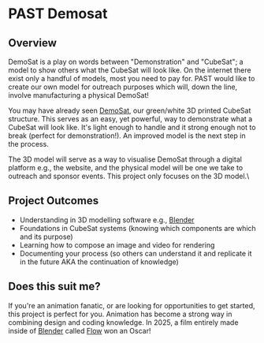 # PAST Demosat
## Overview
DemoSat is a play on words between "Demonstration" and "CubeSat"; a model to show others what the CubeSat will look like.
On the internet there exist only a handful of models, most you need to pay for. PAST would like to create our own model for outreach purposes which will, down the line, involve manufacturing a physical DemoSat!

You may have already seen [DemoSat](https://www.instagram.com/p/C_4yjh6PrAg/?img_index=2), our green/white 3D printed CubeSat structure. This serves as an easy, yet powerful, way to demonstrate what a CubeSat will look like. It's light enough to handle and it strong enough not to break (perfect for demonstration!). An improved model is the next step in the process.

The 3D model will serve as a way to visualise DemoSat through a digital platform e.g., the website, and the physical model will be one we take to outreach and sponsor events. This project only focuses on the 3D model.\

## Project Outcomes
- Understanding in 3D modelling software e.g., [Blender](https://www.blender.org/)
- Foundations in CubeSat systems (knowing which components are which and its purpose)
- Learning how to compose an image and video for rendering
- Documenting your process (so others can understand it and replicate it in the future AKA the continuation of knowledge)

## Does this suit me?
If you're an animation fanatic, or are looking for opportunities to get started, this project is perfect for you.
Animation has become a strong way in combining design and coding knowledge. In 2025, a film entirely made inside of [Blender](https//www.blender.org/) called [Flow](https://www.youtube.com/watch?v=82WW9dVbglI) won an Oscar!
